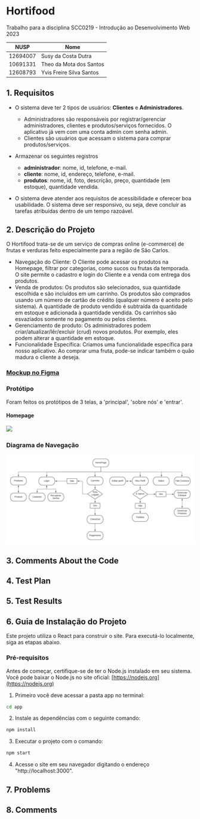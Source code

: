 # Hortifood

Trabalho para a disciplina SCC0219 - Introdução ao Desenvolvimento Web 2023

| NUSP          | Nome                           |
| ------------- | ------------------------------ |
| 12694007      | Susy da Costa Dutra            |
| 10691331      | Theo da Mota dos Santos        |
| 12608793      | Yvis Freire Silva Santos       |

## 1. Requisitos

- O sistema deve ter 2 tipos de usuários: **Clientes** e **Administradores**.
  - Administradores são responsáveis por registrar/gerenciar administradores, clientes e produtos/serviços fornecidos. O aplicativo já vem com uma conta admin com senha admin.
  - Clientes são usuários que acessam o sistema para comprar produtos/serviços.

- Armazenar os seguintes registros 
  - **administrador**: nome, id, telefone, e-mail.
  - **cliente**: nome, id, endereço, telefone, e-mail.
  - **produtos**: nome, id, foto, descrição, preço, quantidade (em estoque), quantidade vendida.

- O sistema deve atender aos requisitos de acessibilidade e oferecer boa usabilidade. O sistema deve ser responsivo, ou seja, deve concluir as tarefas atribuídas dentro de um tempo razoável.
## 2. Descrição do Projeto
O Hortifood trata-se de um serviço de compras online (e-commerce) de frutas e verduras feito especialmente para a região de São Carlos.
- Navegação do Cliente: O Cliente pode acessar os produtos na Homepage, filtrar por categorias, como sucos ou frutas da temporada. O site permite o cadastro e login do Cliente e a venda com entrega dos produtos.
- Venda de produtos: Os produtos são selecionados, sua quantidade escolhida e são incluídos em um carrinho. Os produtos são comprados usando um número de cartão de crédito (qualquer número é aceito pelo sistema). A quantidade de produto vendido é subtraída da quantidade em estoque e adicionada à quantidade vendida. Os carrinhos são esvaziados somente no pagamento ou pelos clientes.
- Gerenciamento de produto: Os administradores podem criar/atualizar/lêr/excluir (crud) novos produtos. Por exemplo, eles podem alterar a quantidade em estoque.
- Funcionalidade Específica: Criamos uma funcionalidade específica para nosso aplicativo. Ao comprar uma fruta, pode-se indicar também o quão madura o cliente a deseja.

### <a href="https://www.figma.com/file/udP8nKb9EDOPpY6em9cQuO/Hortifood?type=design&node-id=0%3A1&t=KiCEtRygFs5BtLsY-1">Mockup no Figma</a>
### Protótipo
Foram feitos os protótipos de 3 telas, a 'principal', 'sobre nós' e 'entrar'.
#### Homepage
![](./homepage_print.png)
### Diagrama de Navegação
![](./Diagrama-de-navegacao.jpg)

## 3. Comments About the Code
## 4. Test Plan
## 5. Test Results

## 6. Guia de Instalação do Projeto

Este projeto utiliza o React para construir o site. Para executá-lo localmente, siga as etapas abaixo.

### Pré-requisitos

Antes de começar, certifique-se de ter o Node.js instalado em seu sistema. Você pode baixar o Node.js no site oficial: [https://nodejs.org](https://nodejs.org)

1. Primeiro você deve acessar a pasta app no terminal:

```bash
cd app
```

2. Instale as dependências com o seguinte comando:
```bash
npm install
```

3. Executar o projeto com o comando:
```bash
npm start
```
4. Acesse o site em seu navegador digitando o endereço "http://localhost:3000".







## 7. Problems
## 8. Comments
